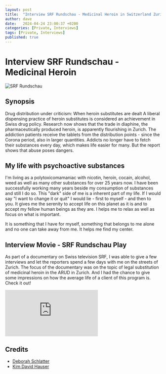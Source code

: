 ```yaml
---
layout: post
title:  "Interview SRF Rundschau - Medicinal Heroin in Switzerland Zurich"
author: dave
date:   2024-04-24 23:00:37 +0200
categories: [Private, Interviews]
tags: [Private, Interviews]
published: true 
---
```

# Interview SRF Rundschau - Medicinal Heroin

![SRF Rundschau](../../assets/img/private/SRF-Interview-Medicinal-Heroin-Movie-Frontpage-2024-04-24-01.png)

<!-- https://youtu.be/kNTEfNUs_CI -->

## Synopsis
Drug distribution under criticism: When heroin substitutes are dealt
A liberal dispensing practice of heroin substitutes is considered an achievement in Swiss drug policy. Research now shows that the trade in diaphine, the pharmaceutically produced heroin, is apparently flourishing in Zurich. The addiction patients receive the tablets from the distribution points - since the Corona period, also in larger quantities. Addicts no longer have to fetch their substances every day, which makes life easier for many. But the report shows that abuse poses dangers.

## My life with psychoactive substances
I'm living as a polytoxicomamaniac with nicotin, heroin, cocain, alcohol, weed as well as many other substances for over 25 years now. I have been successfully working many years beside my consumption of substances and still I do so. This "dark" side of me is a inherent part of my life. If I would say "I want to change it or quit" I would lie - first to myself - and then to you. It gives me the serenity to accept life on this planet as it is and to accept my fellow human beings as they are. I helps me to relax as well as focus on what is important.

It is something that I have for myself, something that belongs to me alone and no one can take away from me. It helps me find my center.

## Interview Movie - SRF Rundschau Play
As part of a documentary on Swiss television SRF, I was able to give a few interviews and let the reporters spend a few days with me on the streets of Zurich. The focus of the documentary was on the topic of legal substitution of medicinal heroin in the ARUD in Zurich. And I had the chance to give some impressions on how the average life of a client of this program is. Check it out!
<div class="container-responsive-iframe">
<iframe class="responsive-iframe" src="https://www.youtube.com/embed/kNTEfNUs_CI" title="Youtube clip of the SRF Rundschau from 2024-04-24" frameborder="0" allow="accelerometer; autoplay; clipboard-write; encrypted-media; gyroscope; picture-in-picture" allowfullscreen></iframe>
</div>

## Credits
- [Deborah Schlatter](mailto:deborah.schlatter@srf.ch)
- [Kim David Hauser](mailto:kim@kimhauser.ch)
<!-- <img src="../../assets/img/private/SRF-Interview-Medicinal-Heroin-Movie-Frontpage-2024-04-24-01.png"> -->
